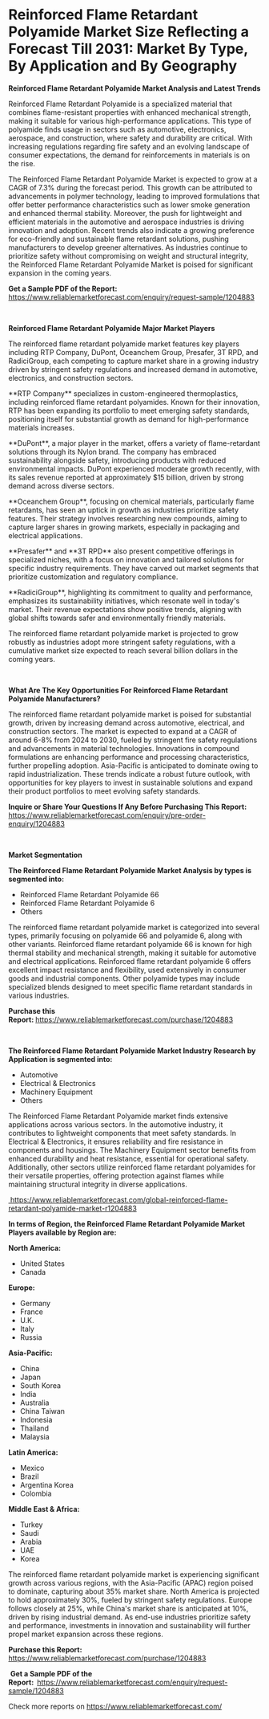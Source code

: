 <p><h1>Reinforced Flame Retardant Polyamide Market Size Reflecting a Forecast Till 2031: Market By Type, By Application and By Geography</h1></p><p><strong>Reinforced Flame Retardant Polyamide Market Analysis and Latest Trends</strong></p>
<p><p>Reinforced Flame Retardant Polyamide is a specialized material that combines flame-resistant properties with enhanced mechanical strength, making it suitable for various high-performance applications. This type of polyamide finds usage in sectors such as automotive, electronics, aerospace, and construction, where safety and durability are critical. With increasing regulations regarding fire safety and an evolving landscape of consumer expectations, the demand for reinforcements in materials is on the rise. </p><p>The Reinforced Flame Retardant Polyamide Market is expected to grow at a CAGR of 7.3% during the forecast period. This growth can be attributed to advancements in polymer technology, leading to improved formulations that offer better performance characteristics such as lower smoke generation and enhanced thermal stability. Moreover, the push for lightweight and efficient materials in the automotive and aerospace industries is driving innovation and adoption. Recent trends also indicate a growing preference for eco-friendly and sustainable flame retardant solutions, pushing manufacturers to develop greener alternatives. As industries continue to prioritize safety without compromising on weight and structural integrity, the Reinforced Flame Retardant Polyamide Market is poised for significant expansion in the coming years.</p></p>
<p><strong>Get a Sample PDF of the Report:&nbsp;</strong> <a href="https://www.reliablemarketforecast.com/enquiry/request-sample/1204883?utm_campaign=1108&utm_medium=2&utm_source=Github&utm_content=ia&utm_term=31122024&utm_id=reinforced-flame-retardant-polyamide">https://www.reliablemarketforecast.com/enquiry/request-sample/1204883</a></p>
<p>&nbsp;</p>
<p><strong>Reinforced Flame Retardant Polyamide Major Market Players</strong></p>
<p><p>The reinforced flame retardant polyamide market features key players including RTP Company, DuPont, Oceanchem Group, Presafer, 3T RPD, and RadiciGroup, each competing to capture market share in a growing industry driven by stringent safety regulations and increased demand in automotive, electronics, and construction sectors.</p><p>**RTP Company** specializes in custom-engineered thermoplastics, including reinforced flame retardant polyamides. Known for their innovation, RTP has been expanding its portfolio to meet emerging safety standards, positioning itself for substantial growth as demand for high-performance materials increases.</p><p>**DuPont**, a major player in the market, offers a variety of flame-retardant solutions through its Nylon brand. The company has embraced sustainability alongside safety, introducing products with reduced environmental impacts. DuPont experienced moderate growth recently, with its sales revenue reported at approximately $15 billion, driven by strong demand across diverse sectors.</p><p>**Oceanchem Group**, focusing on chemical materials, particularly flame retardants, has seen an uptick in growth as industries prioritize safety features. Their strategy involves researching new compounds, aiming to capture larger shares in growing markets, especially in packaging and electrical applications.</p><p>**Presafer** and **3T RPD** also present competitive offerings in specialized niches, with a focus on innovation and tailored solutions for specific industry requirements. They have carved out market segments that prioritize customization and regulatory compliance.</p><p>**RadiciGroup**, highlighting its commitment to quality and performance, emphasizes its sustainability initiatives, which resonate well in today's market. Their revenue expectations show positive trends, aligning with global shifts towards safer and environmentally friendly materials.</p><p>The reinforced flame retardant polyamide market is projected to grow robustly as industries adopt more stringent safety regulations, with a cumulative market size expected to reach several billion dollars in the coming years.</p></p>
<p>&nbsp;</p>
<p><strong>What Are The Key Opportunities For Reinforced Flame Retardant Polyamide Manufacturers?</strong></p>
<p><p>The reinforced flame retardant polyamide market is poised for substantial growth, driven by increasing demand across automotive, electrical, and construction sectors. The market is expected to expand at a CAGR of around 6-8% from 2024 to 2030, fueled by stringent fire safety regulations and advancements in material technologies. Innovations in compound formulations are enhancing performance and processing characteristics, further propelling adoption. Asia-Pacific is anticipated to dominate owing to rapid industrialization. These trends indicate a robust future outlook, with opportunities for key players to invest in sustainable solutions and expand their product portfolios to meet evolving safety standards.</p></p>
<p><strong>Inquire or Share Your Questions If Any Before Purchasing This Report:</strong> <a href="https://www.reliablemarketforecast.com/enquiry/pre-order-enquiry/1204883?utm_campaign=1108&utm_medium=2&utm_source=Github&utm_content=ia&utm_term=31122024&utm_id=reinforced-flame-retardant-polyamide">https://www.reliablemarketforecast.com/enquiry/pre-order-enquiry/1204883</a></p>
<p>&nbsp;</p>
<p><strong>Market Segmentation</strong></p>
<p><strong>The Reinforced Flame Retardant Polyamide Market Analysis by types is segmented into:</strong></p>
<p><ul><li>Reinforced Flame Retardant Polyamide 66</li><li>Reinforced Flame Retardant Polyamide 6</li><li>Others</li></ul></p>
<p><p>The reinforced flame retardant polyamide market is categorized into several types, primarily focusing on polyamide 66 and polyamide 6, along with other variants. Reinforced flame retardant polyamide 66 is known for high thermal stability and mechanical strength, making it suitable for automotive and electrical applications. Reinforced flame retardant polyamide 6 offers excellent impact resistance and flexibility, used extensively in consumer goods and industrial components. Other polyamide types may include specialized blends designed to meet specific flame retardant standards in various industries.</p></p>
<p><strong>Purchase this Report:&nbsp;</strong><a href="https://www.reliablemarketforecast.com/purchase/1204883?utm_campaign=1108&utm_medium=2&utm_source=Github&utm_content=ia&utm_term=31122024&utm_id=reinforced-flame-retardant-polyamide">https://www.reliablemarketforecast.com/purchase/1204883</a></p>
<p>&nbsp;</p>
<p><strong>The Reinforced Flame Retardant Polyamide Market Industry Research by Application is segmented into:</strong></p>
<p><ul><li>Automotive</li><li>Electrical & Electronics</li><li>Machinery Equipment</li><li>Others</li></ul></p>
<p><p>The Reinforced Flame Retardant Polyamide market finds extensive applications across various sectors. In the automotive industry, it contributes to lightweight components that meet safety standards. In Electrical & Electronics, it ensures reliability and fire resistance in components and housings. The Machinery Equipment sector benefits from enhanced durability and heat resistance, essential for operational safety. Additionally, other sectors utilize reinforced flame retardant polyamides for their versatile properties, offering protection against flames while maintaining structural integrity in diverse applications.</p></p>
<p><a href="https://www.reliablemarketforecast.com/global-reinforced-flame-retardant-polyamide-market-r1204883?utm_campaign=1108&utm_medium=2&utm_source=Github&utm_content=ia&utm_term=31122024&utm_id=reinforced-flame-retardant-polyamide">&nbsp;https://www.reliablemarketforecast.com/global-reinforced-flame-retardant-polyamide-market-r1204883</a></p>
<p><strong>In terms of Region, the Reinforced Flame Retardant Polyamide Market Players available by Region are:</strong></p>
<p>
    <p> <strong> North America: </strong>
        <ul>
            <li>United States</li>
            <li>Canada</li>
        </ul>
        </p> 
    <p> <strong> Europe: </strong>
        <ul>
            <li>Germany</li>
            <li>France</li>
            <li>U.K.</li>
            <li>Italy</li>
            <li>Russia</li>
        </ul>
        </p> 
    <p> <strong> Asia-Pacific: </strong>
        <ul>
            <li>China</li>
            <li>Japan</li>
            <li>South Korea</li>
            <li>India</li>
            <li>Australia</li>
            <li>China Taiwan</li>
            <li>Indonesia</li>
            <li>Thailand</li>
            <li>Malaysia</li>
        </ul>
        </p> 
    <p> <strong> Latin America: </strong>
        <ul>
            <li>Mexico</li>
            <li>Brazil</li>
            <li>Argentina Korea</li>
            <li>Colombia</li>
        </ul>
        </p> 
    <p> <strong> Middle East & Africa: </strong>
        <ul>
            <li>Turkey</li>
            <li>Saudi</li>
            <li>Arabia</li>
            <li>UAE</li>
            <li>Korea</li>
        </ul>
    </p>
    </p>
<p><p>The reinforced flame retardant polyamide market is experiencing significant growth across various regions, with the Asia-Pacific (APAC) region poised to dominate, capturing about 35% market share. North America is projected to hold approximately 30%, fueled by stringent safety regulations. Europe follows closely at 25%, while China's market share is anticipated at 10%, driven by rising industrial demand. As end-use industries prioritize safety and performance, investments in innovation and sustainability will further propel market expansion across these regions.</p></p>
<p><strong>Purchase this Report: </strong><a href="https://www.reliablemarketforecast.com/purchase/1204883?utm_campaign=1108&utm_medium=2&utm_source=Github&utm_content=ia&utm_term=31122024&utm_id=reinforced-flame-retardant-polyamide">https://www.reliablemarketforecast.com/purchase/1204883</a></p>
<p>&nbsp;<strong>Get a Sample PDF of the Report:&nbsp;&nbsp;</strong><a href="https://www.reliablemarketforecast.com/enquiry/request-sample/1204883?utm_campaign=1108&utm_medium=2&utm_source=Github&utm_content=ia&utm_term=31122024&utm_id=reinforced-flame-retardant-polyamide">https://www.reliablemarketforecast.com/enquiry/request-sample/1204883</a></p>
<p><strong></strong></p>
<p>Check more reports on <a href="https://www.reliablemarketforecast.com/?utm_campaign=1108&utm_medium=2&utm_source=Github&utm_content=ia&utm_term=31122024&utm_id=reinforced-flame-retardant-polyamide">https://www.reliablemarketforecast.com/</a></p>